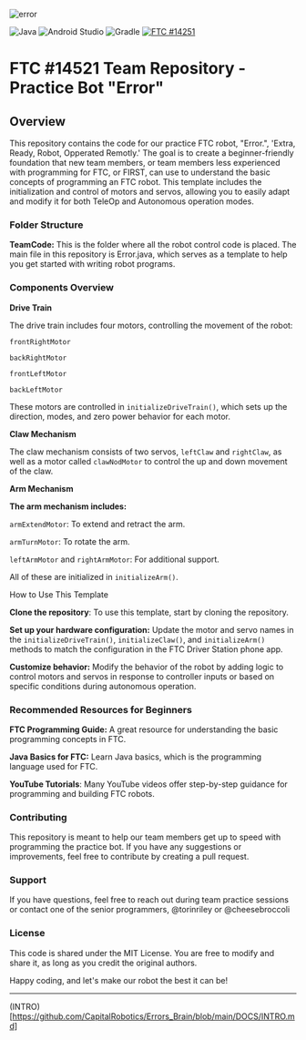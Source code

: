 ![error](https://github.com/user-attachments/assets/5615a283-0382-4de9-99a2-f8ca55dd232d)

![Java](https://img.shields.io/badge/Java-007396?style=for-the-badge&logo=java&logoColor=white)
![Android Studio](https://img.shields.io/badge/Android%20Studio-3DDC84?style=for-the-badge&logo=android-studio&logoColor=white)
![Gradle](https://img.shields.io/badge/Gradle-02303A?style=for-the-badge&logo=gradle&logoColor=white)
[![FTC #14251](https://img.shields.io/badge/FTC%20Team-14251-000000?style=for-the-badge&logo=databricks&logoColor=FFD700)](https://github.com/CapitalRobotics)


# FTC #14521 Team Repository - Practice Bot "Error"

## Overview

This repository contains the code for our practice FTC robot, "Error.", 'Extra, Ready, Robot, Opperated Remotly.' The goal is to create a beginner-friendly foundation that new team members, or team members less experienced with programming for FTC, or FIRST, can use to understand the basic concepts of programming an FTC robot. This template includes the initialization and control of motors and servos, allowing you to easily adapt and modify it for both TeleOp and Autonomous operation modes.

### Folder Structure

**TeamCode:** This is the folder where all the robot control code is placed. The main file in this repository is Error.java, which serves as a template to help you get started with writing robot programs.

### Components Overview

**Drive Train**

The drive train includes four motors, controlling the movement of the robot:

`frontRightMotor`

`backRightMotor`

`frontLeftMotor`

`backLeftMotor`

These motors are controlled in `initializeDriveTrain()`, which sets up the direction, modes, and zero power behavior for each motor.

**Claw Mechanism**

The claw mechanism consists of two servos, `leftClaw` and `rightClaw`, as well as a motor called `clawNodMotor` to control the up and down movement of the claw.

**Arm Mechanism**

**The arm mechanism includes:**

`armExtendMotor`: To extend and retract the arm.

`armTurnMotor`: To rotate the arm.

`leftArmMotor` and `rightArmMotor`: For additional support.

All of these are initialized in `initializeArm()`.

How to Use This Template

**Clone the repository**: To use this template, start by cloning the repository.

**Set up your hardware configuration:** Update the motor and servo names in the `initializeDriveTrain()`, `initializeClaw()`, and `initializeArm()` methods to match the configuration in the FTC Driver Station phone app.

**Customize behavior:** Modify the behavior of the robot by adding logic to control motors and servos in response to controller inputs or based on specific conditions during autonomous operation.

### Recommended Resources for Beginners

**FTC Programming Guide:** A great resource for understanding the basic programming concepts in FTC.

**Java Basics for FTC:** Learn Java basics, which is the programming language used for FTC.

**YouTube Tutorials**: Many YouTube videos offer step-by-step guidance for programming and building FTC robots.

### Contributing

This repository is meant to help our team members get up to speed with programming the practice bot. If you have any suggestions or improvements, feel free to contribute by creating a pull request.

### Support

If you have questions, feel free to reach out during team practice sessions or contact one of the senior programmers, @torinriley or @cheesebroccoli

### License

This code is shared under the MIT License. You are free to modify and share it, as long as you credit the original authors.

Happy coding, and let's make our robot the best it can be!

---
(INTRO)[https://github.com/CapitalRobotics/Errors_Brain/blob/main/DOCS/INTRO.md]


